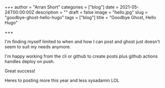 +++
author = "Arran Short"
categories = ["blog"]
date = 2021-05-24T00:00:00Z
description = ""
draft = false
image = "hello.jpg"
slug = "goodbye-ghost-hello-hugo"
tags = ["blog"]
title = "Goodbye Ghost, Hello Hugo"

+++


I'm finding myself limited to when and how I can post and ghost just doesn't seem to suit my needs anymore.

I'm happy working from the cli or github to create posts plus github actions handles deploy on push.

Great success!

Heres to posting more this year and less sysadamin LOL
